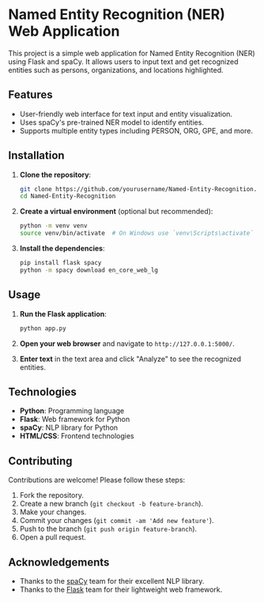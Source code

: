 # Named Entity Recognition (NER) Web Application

This project is a simple web application for Named Entity Recognition (NER) using Flask and spaCy. It allows users to input text and get recognized entities such as persons, organizations, and locations highlighted.

## Features

- User-friendly web interface for text input and entity visualization.
- Uses spaCy's pre-trained NER model to identify entities.
- Supports multiple entity types including PERSON, ORG, GPE, and more.

## Installation

1. **Clone the repository**:
    ```sh
    git clone https://github.com/yourusername/Named-Entity-Recognition.git
    cd Named-Entity-Recognition
    ```

2. **Create a virtual environment** (optional but recommended):
    ```sh
    python -m venv venv
    source venv/bin/activate  # On Windows use `venv\Scripts\activate`
    ```

3. **Install the dependencies**:
    ```sh
    pip install flask spacy
    python -m spacy download en_core_web_lg
    ```

## Usage

1. **Run the Flask application**:
    ```sh
    python app.py
    ```

2. **Open your web browser** and navigate to `http://127.0.0.1:5000/`.

3. **Enter text** in the text area and click "Analyze" to see the recognized entities.

## Technologies

- **Python**: Programming language
- **Flask**: Web framework for Python
- **spaCy**: NLP library for Python
- **HTML/CSS**: Frontend technologies

## Contributing

Contributions are welcome! Please follow these steps:

1. Fork the repository.
2. Create a new branch (`git checkout -b feature-branch`).
3. Make your changes.
4. Commit your changes (`git commit -am 'Add new feature'`).
5. Push to the branch (`git push origin feature-branch`).
6. Open a pull request.

## Acknowledgements

- Thanks to the [spaCy](https://spacy.io/) team for their excellent NLP library.
- Thanks to the [Flask](https://flask.palletsprojects.com/) team for their lightweight web framework.

